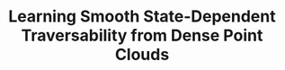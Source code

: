 ---
title: "Learning Smooth State-Dependent Traversability from Dense Point Clouds"
authors: "Zihao Dong, Alan Papalia, Leonard Jung, Alenna Spiro, Phil Osteen, Christa Robison, Michael Everett"
venue: "Conference on Robot Learning (CoRL)"
year: "2025"
status: "in review"
arxiv: "https://arxiv.org/pdf/2506.04362?"
official_link: ""
doi: ""
volume: ""
number: ""
pages: ""
publisher: ""
month: "12"
address: ""
type: "conference"
school: ""
awards: ""
notes: ""
include_on_website: true
image: "dong25_sparta.png"
links_to_code: ""
links_to_video: ""
collection: publications
permalink: /publication/2025-12-Dong25_CORL.html
---